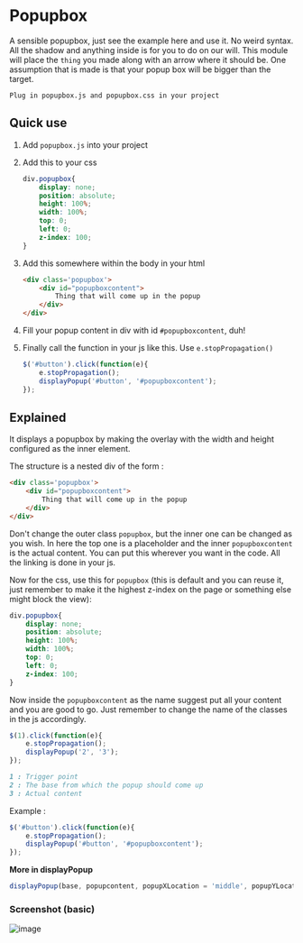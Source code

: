 # Popupbox

A sensible popupbox, just see the example here and use it. No weird syntax. All the shadow and anything inside is for you to do on our will. This module will place the `thing` you made along with an arrow where it should be.
One assumption that is made is that your popup box will be bigger than the target.

`Plug in popupbox.js and popupbox.css in your project`

## Quick use
1. Add `popupbox.js` into your project
2. Add this to your css

    ```css
    div.popupbox{
        display: none;
        position: absolute;
        height: 100%;
        width: 100%;
        top: 0;
        left: 0;
        z-index: 100;
    }
    ```
3. Add this somewhere within the body in your html

    ```html
    <div class='popupbox'>
        <div id="popupboxcontent">
            Thing that will come up in the popup
        </div>
    </div>
    ```
4. Fill your popup content in div with id `#popupboxcontent`, duh!
5. Finally call the function in your js like this. Use `e.stopPropagation()`

    ```js
    $('#button').click(function(e){
        e.stopPropagation();
        displayPopup('#button', '#popupboxcontent');
    });
    ```

## Explained 

It displays a popupbox by making the overlay with the width and height configured as the inner element.

The structure is a nested div of the form :

```html
<div class='popupbox'>
    <div id="popupboxcontent">
        Thing that will come up in the popup
    </div>
</div>
```
Don't change the outer class `popupbox`, but the inner one can be changed as you wish.
In here the top one is a placeholder and the inner `popupboxcontent` is the actual content.
You can put this wherever you want in the code. All the linking is done in your js.

Now for the css, use this for `popupbox` (this is default and you can reuse it, just remember to make it the highest z-index on the page or something else might block the view):
```css
div.popupbox{
    display: none;
    position: absolute;
    height: 100%;
    width: 100%;
    top: 0;
    left: 0;
    z-index: 100;
}
```

Now inside the `popupboxcontent` as the name suggest put all your content and you are good to go.
Just remember to change the name of the classes in the js accordingly.
```js
$(1).click(function(e){
    e.stopPropagation();
    displayPopup('2', '3');
});
```
```md
1 : Trigger point
2 : The base from which the popup should come up
3 : Actual content
```
Example : 
```js
$('#button').click(function(e){
    e.stopPropagation();
    displayPopup('#button', '#popupboxcontent');
});
```
**More in displayPopup**
```js
displayPopup(base, popupcontent, popupXLocation = 'middle', popupYLocation = 'below', arrow = true, arrowColor ='white', arrowSize = '7')
```

### Screenshot (basic)
![image](http://i.imgur.com/cAdGrke.png)
